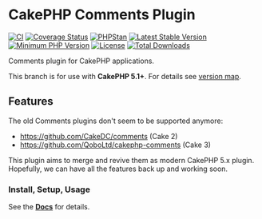 #  CakePHP Comments Plugin

[![CI](https://github.com/dereuromark/cakephp-comments/actions/workflows/ci.yml/badge.svg?branch=master)](https://github.com/dereuromark/cakephp-comments/actions?query=workflow%3ACI+branch%3Amaster)
[![Coverage Status](https://img.shields.io/codecov/c/github/dereuromark/cakephp-comments/master.svg)](https://app.codecov.io/github/dereuromark/cakephp-comments/tree/master)
[![PHPStan](https://img.shields.io/badge/PHPStan-level%208-brightgreen.svg?style=flat)](https://phpstan.org/)
[![Latest Stable Version](https://poser.pugx.org/dereuromark/cakephp-comments/v/stable.svg)](https://packagist.org/packages/dereuromark/cakephp-comments)
[![Minimum PHP Version](https://img.shields.io/badge/php-%3E%3D%208.1-8892BF.svg)](https://php.net/)
[![License](https://poser.pugx.org/dereuromark/cakephp-comments/license.png)](https://packagist.org/packages/dereuromark/cakephp-comments)
[![Total Downloads](https://poser.pugx.org/dereuromark/cakephp-comments/d/total.svg)](https://packagist.org/packages/dereuromark/cakephp-comments)

Comments plugin for CakePHP applications.

This branch is for use with **CakePHP 5.1+**. For details see [version map](https://github.com/dereuromark/cakephp-comments/wiki#cakephp-version-map).

## Features

The old Comments plugins don't seem to be supported anymore:
- https://github.com/CakeDC/comments (Cake 2)
- https://github.com/QoboLtd/cakephp-comments (Cake 3)

This plugin aims to merge and revive them as modern CakePHP 5.x plugin.
Hopefully, we can have all the features back up and working soon.

### Install, Setup, Usage
See the **[Docs](docs/README.md)** for details.
